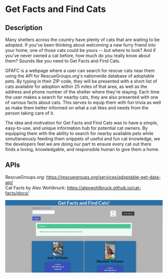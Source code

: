 # Get Facts and Find Cats


## Description
Many shelters across the country have plenty of cats that are waiting to be adopted. If you've been thinking about welcoming a new furry friend into your home, one of those cats could be yours -- but where to look? And if you've never owned a cat before, how much do you really know about them? Sounds like you need to Get Facts and Find Cats.

GFAFC is a webpage where a user can search for rescue cats near them using the API for RescueGroups.org's nationwide database of adoptable pets. By typing in their ZIP code, they will be presented with a short list of cats available for adoption within 25 miles of that area, as well as the address and phone number of the shelter where they're staying. Each time the user makes a search for nearby cats, they are also presented with one of various facts about cats. This serves to equip them with fun trivia as well as make them better informed on what a cat likes and needs from the person taking care of it.

The idea and motivation for Get Facts and Find Cats was to have a simple, easy-to-use, and unique information hub for potential cat owners. By equipping them with the ability to search for nearby available pets while simultaneously feeding them snippets of useful and fun cat knowledge, we the developers feel we are doing our part to ensure every cat out there finds a loving, knowledgable, and responsible human to give them a home.

## APIs
RescueGroups.org: https://rescuegroups.org/services/adoptable-pet-data-api/ <br>
Cat Facts by Alex Wohlbruck: https://alexwohlbruck.github.io/cat-facts/docs/


![](./assets/images/index-screenshot.PNG "Screenshot of application")
